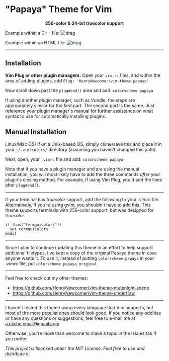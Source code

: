 # "Papaya" Theme for Vim

<p align="center">
  <b>256-color & 24-bit truecolor support</b>
</p>

Example within a C++ file:
![drag](https://i.imgur.com/9zBGEMZ.png)

Example within an HTML file:
![drag](https://i.imgur.com/uHsoHkn.png)

---

## Installation

**Vim Plug or other plugin managers:**
Open your `vim.rc` files, and within the area of adding plugins, add
`Plug: 'HenryNewcomer/vim-theme-papaya'`.

Now scroll down past the `plug#end()` area and add:
`colorscheme papaya`

If using another plugin manager, such as Vundle, the steps are appropriately
similar for the first part. The second part is the same. Just reference your
plugin manager's manual for further assistance on what syntax to use for
automatically installing plugins.

## Manual Installation
Linux/Mac OS) If on a Unix-based OS, simply clone/save this and place it in your
 `~/.vim/colors/` directory (assuming you haven't changed this path).

Next, open, your `.vimrc` file and add:
`colorscheme papaya`

Note that if you have a plugin manager and are using the manual installation,
you will most likely have to add the three commands *after* your plugin's closing
method. For example, if using Vim Plug, you'd add the lines after `plug#end()`.

---

If your terminal has *truecolor* support, add the following to your *.vimrc*
file. Alternatively, if you're using gvim, you shouldn't have to add this.
This theme supports terminals with 256-color support, but was designed for
*truecolor*.


    if (has("termguicolors"))
      set termguicolors
    endif

---

Since I plan to continue updating this theme in an effort to help support
additional filetypes, I've kept a copy of the original Papaya theme in
case anyone wants it. To use it, instead of putting `colorscheme papaya`
in your .vimrc file, put `colorscheme papaya_original`

---

Feel free to check out my other themes:
+ https://github.com/HenryNewcomer/vim-theme-mutenight-scene
+ https://github.com/HenryNewcomer/vim-theme-underflow

---

I haven't tested this theme using every language that Vim supports, but most of
the more popular ones should look good. If you notice any oddities or have any
questions or suggestions, feel free to e-mail me at a.cliche.email@gmail.com

Otherwise, you're more than welcome to make a topic in the Issues tab if you
prefer.

*This project is licensed under the MIT License. Feel free to use and distribute
it.*
